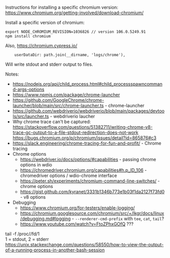 Instructions for installing a specific chromium version:
<https://www.chromium.org/getting-involved/download-chromium/>

Install a specific version of chromium:
```
export NODE_CHROMIUM_REVISION=1036826 // version 106.0.5249.91
npm install chromium
```
Also, <https://chromium.cypress.io/>
 
```
    userDataDir: path.join(__dirname, 'logs/chrome'),
```
Will write stdout and stderr output to files.

Notes:

* <https://nodejs.org/api/child_process.html#child_processspawncommand-args-options>
* <https://www.npmjs.com/package/chrome-launcher>
* <https://github.com/GoogleChrome/chrome-launcher/blob/main/src/chrome-launcher.ts> - chrome-launcher
* <https://github.com/webdriverio/webdriverio/blob/main/packages/devtools/src/launcher.ts> - webdriverio laucher
* Why chrome trace can't be captured:
  <https://stackoverflow.com/questions/51382711/writing-chrome-v8-trace-gc-output-to-a-file-stdout-redirection-does-not-work>
  <https://bugs.chromium.org/p/chromium/issues/detail?id=865876#c3>
* <https://slack.engineering/chrome-tracing-for-fun-and-profit/> - Chrome tracing
* Chrome options
  * <https://webdriver.io/docs/options/#capabilities> - passing chrome options in wdio
  * <https://chromedriver.chromium.org/capabilities#h.p_ID_106> - chromedriver options / wdio-chrome interface
  * <https://peter.sh/experiments/chromium-command-line-switches/> - chrome options
  * <https://gist.github.com/kyranet/3331b1346b773e1b03f1da2127f73fd0> - v8 options
* Debugging
  * <https://www.chromium.org/for-testers/enable-logging/>
  * <https://chromium.googlesource.com/chromium/src/+/lkgr/docs/linux/debugging.md#logging> - `--renderer-cmd-prefix` with `tee`, `cat`, `tail`?
  * <https://www.youtube.com/watch?v=FtoZPhxGOfQ> ???

tail -f /proc/<pid>/fd/1  
1 = stdout, 2 = stderr  
<https://unix.stackexchange.com/questions/58550/how-to-view-the-output-of-a-running-process-in-another-bash-session>

